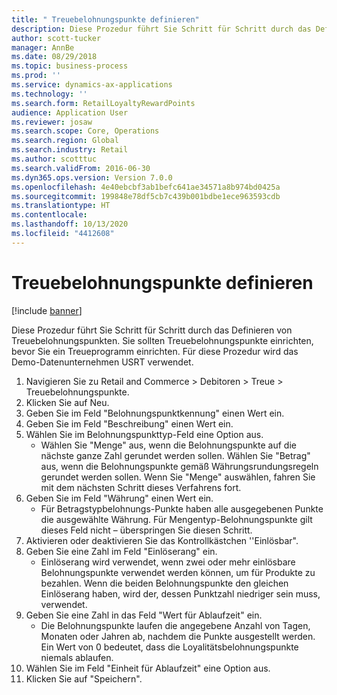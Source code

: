 ```yaml
---
title: " Treuebelohnungspunkte definieren"
description: Diese Prozedur führt Sie Schritt für Schritt durch das Definieren von Treuebelohnungspunkten.
author: scott-tucker
manager: AnnBe
ms.date: 08/29/2018
ms.topic: business-process
ms.prod: ''
ms.service: dynamics-ax-applications
ms.technology: ''
ms.search.form: RetailLoyaltyRewardPoints
audience: Application User
ms.reviewer: josaw
ms.search.scope: Core, Operations
ms.search.region: Global
ms.search.industry: Retail
ms.author: scotttuc
ms.search.validFrom: 2016-06-30
ms.dyn365.ops.version: Version 7.0.0
ms.openlocfilehash: 4e40ebcbf3ab1befc641ae34571a8b974bd0425a
ms.sourcegitcommit: 199848e78df5cb7c439b001bdbe1ece963593cdb
ms.translationtype: HT
ms.contentlocale: 
ms.lasthandoff: 10/13/2020
ms.locfileid: "4412608"
---
```

# <a name="define-loyalty-reward-points"></a> Treuebelohnungspunkte definieren

[!include [banner](../includes/banner.md)]

Diese Prozedur führt Sie Schritt für Schritt durch das Definieren von Treuebelohnungspunkten. Sie sollten Treuebelohnungspunkte einrichten, bevor Sie ein Treueprogramm einrichten. Für diese Prozedur wird das Demo-Datenunternehmen USRT verwendet.

1. Navigieren Sie zu Retail and Commerce > Debitoren > Treue > Treuebelohnungspunkte.
2. Klicken Sie auf Neu.
3. Geben Sie im Feld "Belohnungspunktkennung" einen Wert ein.
4. Geben Sie im Feld "Beschreibung" einen Wert ein.
5. Wählen Sie im Belohnungspunkttyp-Feld eine Option aus.
    * Wählen Sie "Menge" aus, wenn die Belohnungspunkte auf die nächste ganze Zahl gerundet werden sollen. Wählen Sie "Betrag" aus, wenn die Belohnungspunkte gemäß Währungsrundungsregeln gerundet werden sollen. Wenn Sie "Menge" auswählen, fahren Sie mit dem nächsten Schritt dieses Verfahrens fort.  
6. Geben Sie im Feld "Währung" einen Wert ein.
    * Für Betragstypbelohnungs-Punkte haben alle ausgegebenen Punkte die ausgewählte Währung. Für Mengentyp-Belohnungspunkte gilt dieses Feld nicht – überspringen Sie diesen Schritt.  
7. Aktivieren oder deaktivieren Sie das Kontrollkästchen ''Einlösbar".
8. Geben Sie eine Zahl im Feld "Einlöserang" ein.
    * Einlöserang wird verwendet, wenn zwei oder mehr einlösbare Belohnungspunkte verwendet werden können, um für Produkte zu bezahlen. Wenn die beiden Belohnungspunkte den gleichen Einlöserang haben, wird der, dessen Punktzahl niedriger sein muss, verwendet.  
9. Geben Sie eine Zahl in das Feld "Wert für Ablaufzeit" ein.
    * Die Belohnungspunkte laufen die angegebene Anzahl von Tagen, Monaten oder Jahren ab, nachdem die Punkte ausgestellt werden. Ein Wert von 0 bedeutet, dass die Loyalitätsbelohnungspunkte niemals ablaufen.  
10. Wählen Sie im Feld "Einheit für Ablaufzeit" eine Option aus.
11. Klicken Sie auf "Speichern".

